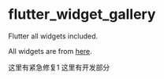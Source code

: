 # flutter_widget_gallery

Flutter all widgets included.

All widgets are from [here](https://flutter.dev/docs/development/ui/widgets).

这里有紧急修复1
这里有开发部分

